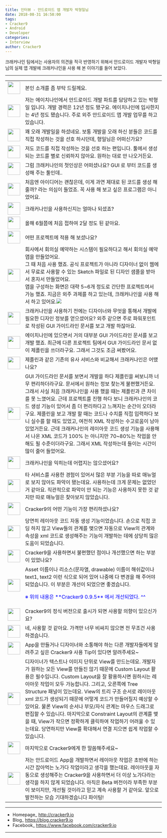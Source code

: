 ```yaml
---
title: 인터뷰 - 안드로이드 앱 개발자 박형일님
date: 2018-08-31 16:58:00
tags: 
- Cracker9
- Android
- Developer
categories:
- Interview
author: Cracker9
---
```

크래커나인 팀에서는 사용자의 의견을 적극 반영하기 위해서 안드로이드 개발자 박형일님의 실제 앱 개발에 크래커나인을 사용 해 본 이야기를 들어 보았다.

***

<table class="interview-table"><tr><td><img src="/img/User_interview_hyoungil_Park/cracker9.png" width=40 height=40></td><td>  본인 소개를 좀 부탁 드릴께요.</td></tr><tr><td><img src="/img/User_interview_hyoungil_Park/Ans.png" width=40 height=40> </td><td>저는 에이치나인에서 안드로이드 개발 파트를 담당하고 있는 박형일 입니다. 개발 경력은 12년 정도 됐구요. 
에이치나인에 입사한지는 4년 정도 됐습니다. 주로 외주 안드로이드 앱 개발 업무를 하고 있습니다.</td></tr><tr><td><img src="/img/User_interview_hyoungil_Park/cracker9.png" width=40 height=40> </td><td>꽤 오래 개발일을 하셨네요. 보통 개발을 오래 하신 분들은 코드를 직접 작성하는 것을 선호 하시던데, 형일님은 어떠신가요?</td></tr><tr><td><img src="/img/User_interview_hyoungil_Park/Ans.png" width=40 height=40></td><td>저도 코드를 직접 작성하는 것을 선호 하는 편입니다. 툴에서 생성되는 코드를 별로 신뢰하지 않아요. 원하는 대로 안 나오거든요.</td></tr><tr><td><img src="/img/User_interview_hyoungil_Park/cracker9.png" width=40 height=40> </td><td>그럼 크래커나인의 첫인상은 어떠셨나요? GUI 로 부터 코드를 생성해 주는 툴인데..</td></tr><tr><td><img src="/img/User_interview_hyoungil_Park/Ans.png"  width=40 height=40></td><td> 처음엔 아이디어는 괜찮은데, 이게 과연 제대로 된 코드를 생성 해 줄까? 라는 의심이 들었죠. 꼭 사용 해 보고 싶은 프로그램은 아니었어요.</td></tr><tr><td><img src="/img/User_interview_hyoungil_Park/cracker9.png" width=40 height=40> </td><td> 크래커나인을 사용하신지는 얼마나 되셨죠?</td></tr><tr><td><img src="/img/User_interview_hyoungil_Park/Ans.png"  width=40 height=40></td><td> 올해 6월쯤에 처음 접하여 2달 정도 된 같아요.</td></tr><tr><td><img src="/img/User_interview_hyoungil_Park/cracker9.png" width=40 height=40> </td><td> 어떤 프로젝트에 적용 해 보셨나요?</td></tr><tr><td><img src="/img/User_interview_hyoungil_Park/Ans.png"  width=40 height=40></td><td> 회사에서 회의실 예약하는 시스템이 필요하다고 해서 회의실 예약 앱을 만들었어요. <br> 그 때 처음 사용 했죠. 공식 프로젝트가 아니라 디자이너 없이 웹에서 무료로 사용할 수 있는 Sketch 파일로 된 디자인 샘플을 받아서 혼자서 만들었어요. <br>앱을 구성하는 화면은 대략 5~6개 정도로 간단한 프로젝트여서 가능 했죠. 지금은 외주 과제를 하고 있는데, 크래커나인을 사용 해서 하고 있어요.<img src="/img/User_interview_hyoungil_Park/screen_img.png"></td></tr><tr><td><img src="/img/User_interview_hyoungil_Park/cracker9.png" width=40 height=40> </td><td> 크래커나인을 사용하기 전에는 디자이너와 무엇을 통해서 개발에 필요한 디자인 정보를 얻으셨어요? 외주 같으면 주로 파워포인트로 작성된 GUI 가이드라인 문서를 보고 개발 하잖아요.</td></tr><tr><td><img src="/img/User_interview_hyoungil_Park/Ans.png"  width=40 height=40></td><td> 에이치나인에 있으면서 거의 대부분 GUI 가이드라인 문서를 보고 개발 했죠. 최근에 다른 프로젝트 팀에서 GUI 가이드라인 문서 없이 제플린을 쓰더라구요. 그래서 그것도 조금 써봤어요.</td></tr><tr><td><img src="/img/User_interview_hyoungil_Park/cracker9.png" width=40 height=40> </td><td> 제플린과 같은 기존의 유사 서비스와 비교해서 크래커나인은 어땠나요?</td></tr><tr><td><img src="/img/User_interview_hyoungil_Park/Ans.png"  width=40 height=40></td><td> GUI 가이드라인 문서를 보면서 개발을 하다 제플린을 써보니까 너무 편리하더라구요. 문서에서 원하는 정보 찾는게 불편했거든요.
그래서 사실 처음 크래커나인을 사용 했을 때는 제플린과 큰 차이를 못 느꼈어요. 근데 프로젝트를 진행 하다 보니 크래커나인의 코드 생성 기능이 있어서 좀 더 편리하다고 느껴지는 순간이 오더라구요.
제플린을 보고 개발 할 때는 코드나 수치를 직접 입력하다 보니 실수를 할 때도 있었고, 여전히 XML 작성하는 수고로움이 남아 있었거든요.
근데 크래커나인의 레이아웃 코드 생성 기능을 사용해서 나온 XML 코드가 100% 는 아니지만 70~80%는 작업을 안해도 될 수준이더라구요. 그래서 XML 작성하는데 들이는 시간이 많이 줄어 들었어요.</td></tr><tr><td><img src="/img/User_interview_hyoungil_Park/cracker9.png" width=40 height=40></td><td> 크래커나인을 익히는데 어렵지는 않으셨어요?</td></tr><tr><td><img src="/img/User_interview_hyoungil_Park/Ans.png"  width=40 height=40></td><td> 타 서비스를 사용한 경험이 있어서 많은 부분 기능을 따로 매뉴얼로 보지 않아도 파악이 됐는데요.
사용하는데 크게 문제는 없었던 거 같아요. 직관적으로 파악이 안 되는 기능은 사용하지 못한 것 같지만 따로 매뉴얼은 찾아보지 않았습니다.</td></tr><tr><td><img src="/img/User_interview_hyoungil_Park/cracker9.png" width=40 height=40> </td><td> Cracker9의 어떤 기능이 가장 편리하셨나요?</td></tr><tr><td><img src="/img/User_interview_hyoungil_Park/Ans.png"  width=40 height=40></td><td> 당연히 레이아웃 코드 자동 생성 기능이었습니다. 
손으로 직접 코딩 하지 않고 View들의 관계를 맺으면 자동으로 View의 관계와 속성을 xml 코드로 생성해주는 기능이 개발하는 데에 상당히 많은 도움이 되었습니다.</td></tr><tr><td><img src="/img/User_interview_hyoungil_Park/cracker9.png" width=40 height=40> </td><td> Cracker9을 사용하면서 불편했던 점이나 개선했으면 하는 부분이 있었나요?</td></tr><tr><td><img src="/img/User_interview_hyoungil_Park/Ans.png"  width=40 height=40></td><td> Asset 이름이나 리소스(문자열, drawable) 이름이 해쉬값이나 text1, text2 이런 식으로 되어 있어 나중에 다 변경을 해 주어야 되었습니다. 이 부분은 개선이 되었으면 좋겠습니다.
<p><span style="color:blue">※ 위의 내용은 **Cracker9 0.9.5** 에서 개선되었다. ^^</span></p></td></tr><tr><td><img src="/img/User_interview_hyoungil_Park/cracker9.png" width=40 height=40> </td><td> Cracker9의 정식 버전으로 출시가 되면 사용할 의향이 있으신가요?</td></tr><tr><td><img src="/img/User_interview_hyoungil_Park/Ans.png"  width=40 height=40></td><td> 네, 사용할 것 같아요. 가격만 너무 비싸지 않으면 전 무조건 사용하겠습니다.</td></tr><tr><td><img src="/img/User_interview_hyoungil_Park/cracker9.png" width=40 height=40> </td><td> App을 만들거나 디자이너와 소통해야 하는 다른 개발자들에게 알려주고 싶은 Cracker9 사용 Tip이 있다면 알려주세요~</td></tr><tr><td><img src="/img/User_interview_hyoungil_Park/Ans.png"  width=40 height=40></td><td> 디자이너가 텍스트나 이미지 단위로 View를 만드는데요. 개발자가 원하는 모든 View를 만들진 않기 때문에 Custom Layout 활용은 필수입니다. 
Custom Layout을 잘 활용하시면 원하시는 레이아웃 작업이 모두 가능합니다. 그리고, 오른쪽에 Tree Structure 패널이 있는데요. 
View의 트리 구조 순서로 레이아웃 xml 코드가 생성되기 때문에 어떻게 코드가 만들어질지 예상할 수 있어요. 물론 View의 순서나 부모/자식 관계는 마우스 드래그로 편집할 수 있습니다.
마지막으로 Constraint Layout의 관계를 맺을 때, View가 작으면 정확하게 클릭하여 작업하기 어려울 수 있는데요. 당연하지만 View를 확대해서 연결 지으면 쉽게 작업할 수 있습니다.</td></tr><tr><td><img src="/img/User_interview_hyoungil_Park/cracker9.png" width=40 height=40> </td><td> 마지막으로 Cracker9에게 한 말씀해주세요~</td></tr><tr><td><img src="/img/User_interview_hyoungil_Park/Ans.png"  width=40 height=40></td><td> 저는 안드로이드 App을 개발하면서 레이아웃 작업은 초반에 하는 시간 잡아먹는 노가다 작업이라고 생각을 했는데요. 
레이아웃을 자동으로 생성해주는 Cracker9을 사용하면서 더 이상 노가다라는 생각을 하지 않게 되었습니다. 아직은 Beta 버전이라 부족한 부분이 보이지만, 개선될 것이라고 믿고 계속 사용할 거 같아요. 
앞으로 발전하는 모습 기대하겠습니다 파이팅!</td></tr></table>

_____

* Homepage_ http://cracker9.io
* Blog_ https://blog.cracker9.io
* Facebook_ https://www.facebook.com/cracker9.io

_____
